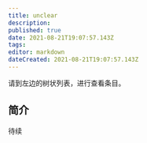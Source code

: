 ```yaml
---
title: unclear
description: 
published: true
date: 2021-08-21T19:07:57.143Z
tags:
editor: markdown
dateCreated: 2021-08-21T19:07:57.143Z
---
```


请到左边的树状列表，进行查看条目。

## 简介

待续
